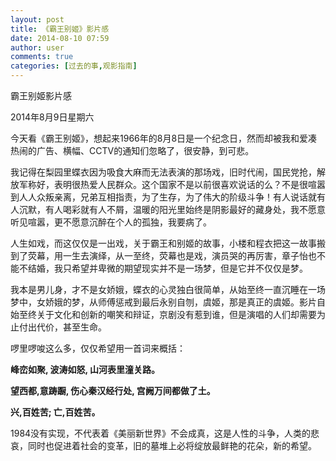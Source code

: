 ```yaml
---
layout: post
title: 《霸王别姬》影片感
date: 2014-08-10 07:59
author: user
comments: true
categories: [过去的事,观影指南]
---
```


霸王别姬影片感 

2014年8月9日星期六 

 今天看《霸王别姬》，想起来1966年的8月8日是一个纪念日，然而却被我和爱凑热闹的广告、横幅、CCTV的通知们忽略了，很安静，到可悲。

 我记得在梨园里蝶衣因为吸食大麻而无法表演的那场戏，旧时代闹，国民党抢，解放军称好，表明很热爱人民群众。这个国家不是以前很喜欢说话的么？不是很喧嚣到人人众叛亲离，兄弟互相指责，为了生存，为了伟大的阶级斗争！有人说话就有人沉默，有人喝彩就有人不屑，温暖的阳光里始终是阴影最好的藏身处，我不愿意听见喧嚣，更不愿意沉醉在个人的孤独，我要病了。

 人生如戏，而这仅仅是一出戏，关于霸王和别姬的故事，小楼和程衣把这一故事搬到了荧幕，用一生去演绎，从一至终，荧幕也是戏，演员哭的再厉害，章子怡也不能不结婚，我只希望并卑微的期望现实并不是一场梦，但是它并不仅仅是梦。

 我本是男儿身，才不是女娇娥，蝶衣的心灵独白很简单，从始至终一直沉睡在一场梦中，女娇娥的梦，从师傅惩戒到最后永别自刎，虞姬，那是真正的虞姬。影片自始至终关于文化和创新的嘲笑和辩证，京剧没有惹到谁，但是演唱的人们却需要为止付出代价，甚至生命。

 啰里啰唆这么多，仅仅希望用一首词来概括：

 <b> 峰峦如聚, 波涛如怒, 山河表里潼关路。 </b>

 <b> 望西都,意踌蹰, 伤心秦汉经行处, 宫阙万间都做了土。 </b>

 <b> 兴,百姓苦; 亡,百姓苦。</b>

1984没有实现，不代表着《美丽新世界》不会成真，这是人性的斗争，人类的悲哀，同时也促进着社会的变革，旧的墓堆上必将绽放最鲜艳的花朵，新的希望。
